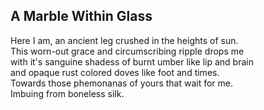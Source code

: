 A Marble Within Glass
---------------------
Here I am, an ancient leg crushed in the heights of sun.  
This worn-out grace and circumscribing ripple drops me  
with it's sanguine shadess of burnt umber like lip and brain  
and opaque rust colored doves like foot and times.  
Towards those phemonanas of yours that wait for me.  
Imbuing from boneless silk.  
